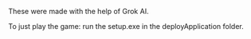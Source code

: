 These were made with the help of Grok AI.

To just play the game: run the setup.exe in the deployApplication folder.
